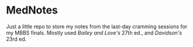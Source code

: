 # MedNotes
Just a little repo to store my notes from the last-day cramming sessions
 for my MBBS finals. Mostly used _Bailey and Love's_ 27th ed., and _Davidson's_
 23rd ed.
